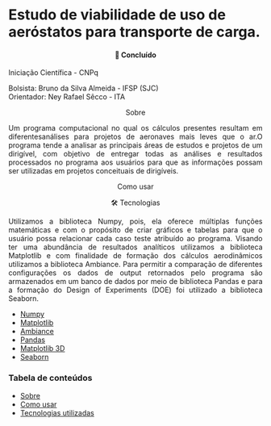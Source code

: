 # Estudo de viabilidade de uso de aeróstatos para transporte de carga.

<h4 align="center"> 
  🚀 Concluído 
</h4>

Iniciação Científica - CNPq

Bolsista: Bruno da Silva Almeida - IFSP (SJC)  
Orientador: Ney Rafael Sêcco - ITA 
<p></p>

<p align="center">Sobre </p>

<p align="justify">Um programa computacional no qual os cálculos presentes resultam em diferentesanálises para projetos de aeronaves mais leves que o ar.O programa tende a analisar as principais áreas de estudos e projetos de um dirigível, com objetivo de entregar todas as análises e resultados processados no programa aos usuários para que as informações possam ser utilizadas em projetos conceituais de dirigíveis.</p>

<p align="center">Como usar </p>

<p align="center">🛠 Tecnologias</p>
  
  
  


<p></p>

<p align="justify"> Utilizamos a biblioteca Numpy, pois, ela oferece múltiplas funções matemáticas e com o propósito de criar gráficos e tabelas para que o usuário possa relacionar cada caso teste atribuído ao programa. Visando ter uma abundância de resultados analíticos utilizamos a biblioteca Matplotlib e com finalidade de formação dos cálculos aerodinâmicos utilizamos a biblioteca Ambiance. Para permitir a comparação de diferentes configurações os dados de output retornados pelo programa são armazenados em um banco de dados por meio de biblioteca Pandas e para a formação do Design of Experiments (DOE) foi utilizado a biblioteca Seaborn. </p>

* [Numpy](https://numpy.org/)
* [Matplotlib](https://matplotlib.org/)
* [Ambiance](https://pypi.org/project/ambiance/)
* [Pandas](https://pandas.pydata.org/)
* [Matplotlib 3D](https://matplotlib.org/stable/tutorials/toolkits/mplot3d.html)
* [Seaborn](https://seaborn.pydata.org/)

### Tabela de conteúdos

<!--ts-->

   * [Sobre](#Sobre)
   * [Como usar](#como-usar)
   * [Tecnologias utilizadas](#tecnologias-utilizadas)
      
<!--te-->
